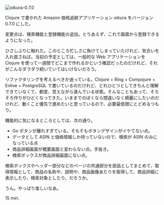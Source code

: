 ![oikura-0.7.0](http://gyazo.com/fa573fac69f31607f109df48bd7cf875.png)

Clojure で書かれた Amazon 価格追跡アプリケーション oikura をバージョン 0.7.0 にした。

変更点は、検索機能と登録機能の追加。とりあえず、これで画面から登録できるようになった。

ひさしぶりに触れた。このところ忙しさに負けてしまっていたけれど、気合いを入れ直さねば。当初の予定としては、一般的な Web アプリケーションを Clojure を使って一週間でどこまで作れるかという確認だったのだけれど、それがこんなダラダラ続いていてはいけないだろう。

リファクタリングを考えるべきか迷っている。Clojure + Ring + Compojure + Enlive + PostgreSQL で書いているのだけれど、どれひとつとしてきちんと理解できていなくて、都度、覚えながら進んでいる状態。そんなこともあって、そろそろ作りがひどくなってきた。いままでのぼくなら間違いなく綺麗にしたいのだけれど、動くこと優先で進めたいと思っているので、必要最低限にとどめるつもり。

機能的に気になるところとしては、次の通り。

- Go ボタンが離れすぎている。そもそもボタンデザインがイケてない点。
- データとして ASIN と価格情報しか持っていないので、検索が ASIN のみになっている点
- 商品詳細画面が概要画面と変わらない点。手抜き。
- 検索ボックスが商品詳細画面にない点。

検索ボックスやヘッダー部分などのページの共通部分を部品としてまとめて、取得情報として、商品の名称や、説明や、商品画像あたりを取得して、商品詳細に表示したり、検索対象としたり、だろうか。

うん。やっぱり楽しいなあ。

15 min.
